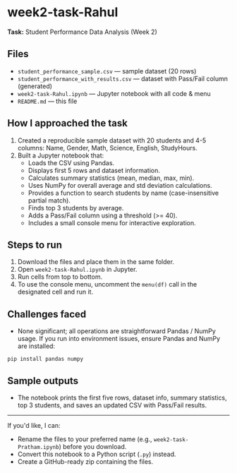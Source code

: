 # week2-task-Rahul

**Task:** Student Performance Data Analysis (Week 2)

## Files
- `student_performance_sample.csv` — sample dataset (20 rows)
- `student_performance_with_results.csv` — dataset with Pass/Fail column (generated)
- `week2-task-Rahul.ipynb` — Jupyter notebook with all code & menu
- `README.md` — this file

## How I approached the task
1. Created a reproducible sample dataset with 20 students and 4-5 columns: Name, Gender, Math, Science, English, StudyHours.
2. Built a Jupyter notebook that:
   - Loads the CSV using Pandas.
   - Displays first 5 rows and dataset information.
   - Calculates summary statistics (mean, median, max, min).
   - Uses NumPy for overall average and std deviation calculations.
   - Provides a function to search students by name (case-insensitive partial match).
   - Finds top 3 students by average.
   - Adds a Pass/Fail column using a threshold (>= 40).
   - Includes a small console menu for interactive exploration.

## Steps to run
1. Download the files and place them in the same folder.
2. Open `week2-task-Rahul.ipynb` in Jupyter.
3. Run cells from top to bottom.
4. To use the console menu, uncomment the `menu(df)` call in the designated cell and run it.

## Challenges faced
- None significant; all operations are straightforward Pandas / NumPy usage. If you run into environment issues, ensure Pandas and NumPy are installed:
```
pip install pandas numpy
```

## Sample outputs
- The notebook prints the first five rows, dataset info, summary statistics, top 3 students, and saves an updated CSV with Pass/Fail results.

---

If you'd like, I can:
- Rename the files to your preferred name (e.g., `week2-task-Pratham.ipynb`) before you download.
- Convert this notebook to a Python script (`.py`) instead.
- Create a GitHub-ready zip containing the files.

